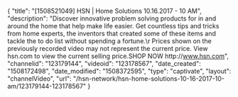 {
    "title": "[1508521049] HSN | Home Solutions 10.16.2017 - 10 AM",
    "description": "Discover innovative problem solving products for in and around the home that help make life easier. Get countless tips and tricks from home experts, the inventors that created some of these items and tackle the to do list without spending a fortune.\r Prices shown on the previously recorded video may not represent the current price.  View hsn.com to view the current selling price.SHOP NOW http:\/\/www.hsn.com",
    "channelid": "123179144",
    "videoid": "123178567",
    "date_created": "1508172498",
    "date_modified": "1508372595",
    "type": "captivate",
    "layout": "channelVideo",
    "url": "\/hsn-network\/hsn-home-solutions-10-16-2017-10-am\/123179144-123178567"
}